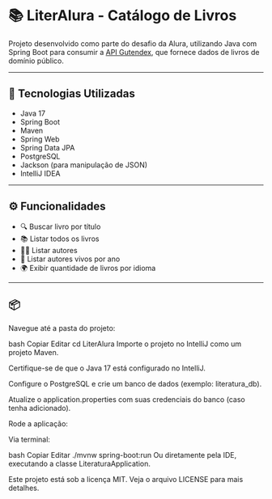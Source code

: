 # 📚 LiterAlura - Catálogo de Livros

Projeto desenvolvido como parte do desafio da Alura, utilizando Java com Spring Boot para consumir a [API Gutendex](https://gutendex.com/), que fornece dados de livros de domínio público.

---

## 🚀 Tecnologias Utilizadas

- Java 17
- Spring Boot
- Maven
- Spring Web
- Spring Data JPA
- PostgreSQL
- Jackson (para manipulação de JSON)
- IntelliJ IDEA

---

## ⚙️ Funcionalidades

- 🔍 Buscar livro por título
- 📚 Listar todos os livros
- 🧑‍💻 Listar autores
- 📆 Listar autores vivos por ano
- 🌍 Exibir quantidade de livros por idioma

---

## 📦
Navegue até a pasta do projeto:

bash
Copiar
Editar
cd LiterAlura
Importe o projeto no IntelliJ como um projeto Maven.

Certifique-se de que o Java 17 está configurado no IntelliJ.

Configure o PostgreSQL e crie um banco de dados (exemplo: literatura_db).

Atualize o application.properties com suas credenciais do banco (caso tenha adicionado).

Rode a aplicação:

Via terminal:

bash
Copiar
Editar
./mvnw spring-boot:run
Ou diretamente pela IDE, executando a classe LiteraturaApplication.

Este projeto está sob a licença MIT. Veja o arquivo LICENSE para mais detalhes.


